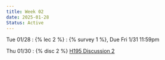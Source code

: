 ```yaml
---
title: Week 02
date: 2025-01-28
Status: Active
---
```


Tue 01/28
: {% lec 2 %}
  : {% survey 1 %}, Due Fri 1/31 11:59pm

Thu 01/30
: {% disc 2 %} [H195 Discussion 2](https://docs.google.com/presentation/d/1Xjfs4jVdoe2HKHO68DOCKM2HsXAkO7rjX9w9mEfhrM8/edit?usp=sharing)